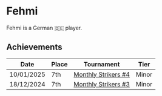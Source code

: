 # Fehmi

Fehmi is a German :de: player. 

## Achievements

| Date | Place | Tournament | Tier |
| - | - | - | - |
| 10/01/2025 | 7th | [Monthly Strikers #4](../../tournaments/monthly/monthly4.md) | Minor |
| 18/12/2024 | 7th | [Monthly Strikers #3](../../tournaments/monthly/monthly3.md) | Minor |
